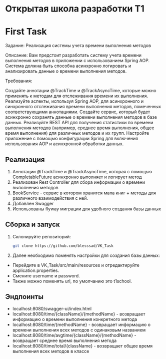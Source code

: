 # Открытая школа разработки T1 
# First Task

Задание: Реализация системы учета времени выполнения методов

Описание:
Вам предстоит разработать систему учета времени выполнения методов в приложении с использованием Spring AOP.
Система должна быть способна асинхронно логировать и анализировать данные о времени выполнения методов.

Требования:

Создайте аннотации @TrackTime и @TrackAsyncTime, которые можно применять к методам для отслеживания времени их выполнения.
Реализуйте аспекты, используя Spring AOP, для асинхронного и синхронного отслеживания времени выполнения методов, помеченных соответствующими аннотациями.
Создайте сервис, который будет асинхронно сохранять данные о времени выполнения методов в базе данных.
Реализуйте REST API для получения статистики по времени выполнения методов (например, среднее время выполнения, общее время выполнения) для различных методов и их групп.
Настройте приложение с помощью конфигурации Spring для включения использования AOP и асинхронной обработки данных.

## Реализация

1) Аннотации @TrackTime и @TrackAsyncTime, которая с помощью CompletableFuture асинхронно выполняет и логирует метод
2) Реализован Rest Controller для сбора информации о времени выполнения методов
3) BookService - сервис в котором хранится мапа книг + методы для различного взаимодействия с ней.
4) Добавлен Swagger
5) Использованы flyway миграции для удобного создания базы данных

## Сборка и запуск

1. Склонируйте репозиторий:

    ```bash
    git clone https://github.com/blesssad/VK_Task
    ```

2. Далее необходимо поменять настройки для создания базы данных:
- Перейдите в VK_Task/src/main/resources и отредактируйте application.properties.
- Смените username и password.
- Также можно поменять url, по умолчанию это t1school.


## Эндпоинты

- localhost:8080/swagger-ui/index.html 
- localhost:8080/time/{className}/{methodName} - возвращает информацию о времени выполнения конкретного метода 
- localhost:8080/time/{methodName} - возвращает информацию о времени выполнения всех методов с одинаковым названием
- localhost:8080/time/avgtime/{className}/{methodName} - возвращает среднее время выполнения метода
- localhost:8080/time/total/{className} - возвращает общее время выполнения всех методов в классе
